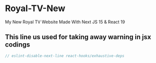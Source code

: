 
# Royal-TV-New

My New Royal TV Website Made With Next JS 15 &amp; React 19

## This line us used for taking away warning in jsx codings

```js
// eslint-disable-next-line react-hooks/exhaustive-deps
```
